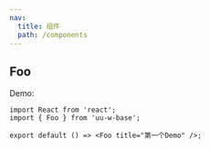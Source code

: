 ```yaml
---
nav:
  title: 组件
  path: /components
---
```


## Foo

Demo:

```tsx
import React from 'react';
import { Foo } from 'uu-w-base';

export default () => <Foo title="第一个Demo" />;
```
